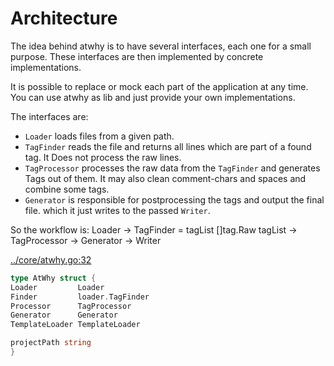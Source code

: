 # Architecture

The idea behind atwhy is to have several interfaces, each one for a small
purpose. These interfaces are then implemented by concrete implementations.

It is possible to replace or mock each part of the application at any time. You
can use atwhy as lib and just provide your own implementations.

The interfaces are:

* `Loader` loads files from a given path.
* `TagFinder` reads the file and returns all lines which are part of a found
  tag. It Does not process the raw lines.
* `TagProcessor` processes the raw data from the `TagFinder` and generates Tags
  out of them. It may also clean comment-chars and spaces and combine some tags.
* `Generator` is responsible for postprocessing the tags and output the final
  file. which it just writes to the passed `Writer`.

So the workflow is:
Loader -> TagFinder = tagList []tag.Raw tagList -> TagProcessor -> Generator ->
Writer

[../core/atwhy.go:32](../core/atwhy.go)

```go
type AtWhy struct {
Loader         Loader
Finder         loader.TagFinder
Processor      TagProcessor
Generator      Generator
TemplateLoader TemplateLoader

projectPath string
}
```

